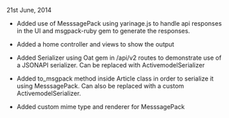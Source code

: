 21st June, 2014

* Added use of MesssagePack using yarinage.js to handle api responses in the UI and msgpack-ruby gem to generate the responses.

* Added a home controller and views to show the output

* Added Serializer using Oat gem in /api/v2 routes to demonstrate use of
a JSONAPI serializer. Can be replaced with ActivemodelSerializer

* Added to_msgpack method inside Article class in order to serialize it using MesssagePack. Can also be replaced with a custom ActivemodelSerializer.

* Added custom mime type and renderer for MesssagePack


